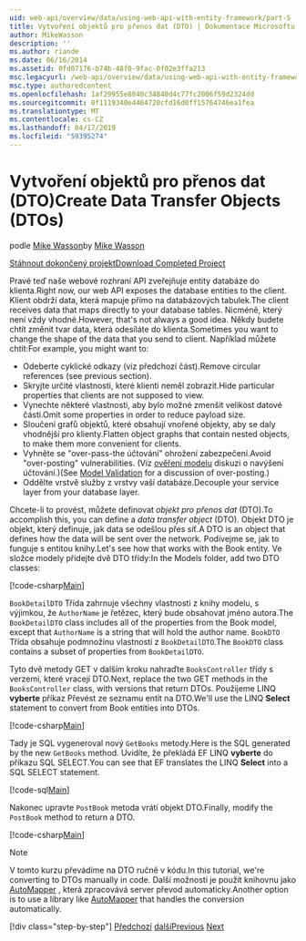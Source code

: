 ```yaml
---
uid: web-api/overview/data/using-web-api-with-entity-framework/part-5
title: Vytvoření objektů pro přenos dat (DTO) | Dokumentace Microsoftu
author: MikeWasson
description: ''
ms.author: riande
ms.date: 06/16/2014
ms.assetid: 0fd07176-b74b-48f0-9fac-0f02e3ffa213
msc.legacyurl: /web-api/overview/data/using-web-api-with-entity-framework/part-5
msc.type: authoredcontent
ms.openlocfilehash: 1af29955e8040c34840d4c77fc2006f59d2324dd
ms.sourcegitcommit: 0f1119340e4464720cfd16d0ff15764746ea1fea
ms.translationtype: MT
ms.contentlocale: cs-CZ
ms.lasthandoff: 04/17/2019
ms.locfileid: "59395274"
---
```

# <a name="create-data-transfer-objects-dtos"></a><span data-ttu-id="3b5e4-102">Vytvoření objektů pro přenos dat (DTO)</span><span class="sxs-lookup"><span data-stu-id="3b5e4-102">Create Data Transfer Objects (DTOs)</span></span>

<span data-ttu-id="3b5e4-103">podle [Mike Wasson](https://github.com/MikeWasson)</span><span class="sxs-lookup"><span data-stu-id="3b5e4-103">by [Mike Wasson](https://github.com/MikeWasson)</span></span>

[<span data-ttu-id="3b5e4-104">Stáhnout dokončený projekt</span><span class="sxs-lookup"><span data-stu-id="3b5e4-104">Download Completed Project</span></span>](https://github.com/MikeWasson/BookService)

<span data-ttu-id="3b5e4-105">Pravé teď naše webové rozhraní API zveřejňuje entity databáze do klienta.</span><span class="sxs-lookup"><span data-stu-id="3b5e4-105">Right now, our web API exposes the database entities to the client.</span></span> <span data-ttu-id="3b5e4-106">Klient obdrží data, která mapuje přímo na databázových tabulek.</span><span class="sxs-lookup"><span data-stu-id="3b5e4-106">The client receives data that maps directly to your database tables.</span></span> <span data-ttu-id="3b5e4-107">Nicméně, který není vždy vhodné.</span><span class="sxs-lookup"><span data-stu-id="3b5e4-107">However, that's not always a good idea.</span></span> <span data-ttu-id="3b5e4-108">Někdy budete chtít změnit tvar data, která odesíláte do klienta.</span><span class="sxs-lookup"><span data-stu-id="3b5e4-108">Sometimes you want to change the shape of the data that you send to client.</span></span> <span data-ttu-id="3b5e4-109">Například můžete chtít:</span><span class="sxs-lookup"><span data-stu-id="3b5e4-109">For example, you might want to:</span></span>

- <span data-ttu-id="3b5e4-110">Odeberte cyklické odkazy (viz předchozí část).</span><span class="sxs-lookup"><span data-stu-id="3b5e4-110">Remove circular references (see previous section).</span></span>
- <span data-ttu-id="3b5e4-111">Skryjte určité vlastnosti, které klienti neměl zobrazit.</span><span class="sxs-lookup"><span data-stu-id="3b5e4-111">Hide particular properties that clients are not supposed to view.</span></span>
- <span data-ttu-id="3b5e4-112">Vynechte některé vlastnosti, aby bylo možné zmenšit velikost datové části.</span><span class="sxs-lookup"><span data-stu-id="3b5e4-112">Omit some properties in order to reduce payload size.</span></span>
- <span data-ttu-id="3b5e4-113">Sloučení grafů objektů, které obsahují vnořené objekty, aby se daly vhodnější pro klienty.</span><span class="sxs-lookup"><span data-stu-id="3b5e4-113">Flatten object graphs that contain nested objects, to make them more convenient for clients.</span></span>
- <span data-ttu-id="3b5e4-114">Vyhněte se "over-pass-the účtování" ohrožení zabezpečení.</span><span class="sxs-lookup"><span data-stu-id="3b5e4-114">Avoid "over-posting" vulnerabilities.</span></span> <span data-ttu-id="3b5e4-115">(Viz [ověření modelu](../../formats-and-model-binding/model-validation-in-aspnet-web-api.md) diskuzi o navýšení účtování.)</span><span class="sxs-lookup"><span data-stu-id="3b5e4-115">(See [Model Validation](../../formats-and-model-binding/model-validation-in-aspnet-web-api.md) for a discussion of over-posting.)</span></span>
- <span data-ttu-id="3b5e4-116">Oddělte vrstvě služby z vrstvy vaší databáze.</span><span class="sxs-lookup"><span data-stu-id="3b5e4-116">Decouple your service layer from your database layer.</span></span>

<span data-ttu-id="3b5e4-117">Chcete-li to provést, můžete definovat *objekt pro přenos dat* (DTO).</span><span class="sxs-lookup"><span data-stu-id="3b5e4-117">To accomplish this, you can define a *data transfer object* (DTO).</span></span> <span data-ttu-id="3b5e4-118">Objekt DTO je objekt, který definuje, jak data se odešlou přes síť.</span><span class="sxs-lookup"><span data-stu-id="3b5e4-118">A DTO is an object that defines how the data will be sent over the network.</span></span> <span data-ttu-id="3b5e4-119">Podívejme se, jak to funguje s entitou knihy.</span><span class="sxs-lookup"><span data-stu-id="3b5e4-119">Let's see how that works with the Book entity.</span></span> <span data-ttu-id="3b5e4-120">Ve složce modely přidejte dvě DTO třídy:</span><span class="sxs-lookup"><span data-stu-id="3b5e4-120">In the Models folder, add two DTO classes:</span></span>

[!code-csharp[Main](part-5/samples/sample1.cs)]

<span data-ttu-id="3b5e4-121">`BookDetailDTO` Třída zahrnuje všechny vlastnosti z knihy modelu, s výjimkou, že `AuthorName` je řetězec, který bude obsahovat jméno autora.</span><span class="sxs-lookup"><span data-stu-id="3b5e4-121">The `BookDetailDTO` class includes all of the properties from the Book model, except that `AuthorName` is a string that will hold the author name.</span></span> <span data-ttu-id="3b5e4-122">`BookDTO` Třída obsahuje podmnožinu vlastností z `BookDetailDTO`.</span><span class="sxs-lookup"><span data-stu-id="3b5e4-122">The `BookDTO` class contains a subset of properties from `BookDetailDTO`.</span></span>

<span data-ttu-id="3b5e4-123">Tyto dvě metody GET v dalším kroku nahraďte `BooksController` třídy s verzemi, které vracejí DTO.</span><span class="sxs-lookup"><span data-stu-id="3b5e4-123">Next, replace the two GET methods in the `BooksController` class, with versions that return DTOs.</span></span> <span data-ttu-id="3b5e4-124">Použijeme LINQ **vyberte** příkaz Převést ze seznamu entit na DTO.</span><span class="sxs-lookup"><span data-stu-id="3b5e4-124">We'll use the LINQ **Select** statement to convert from Book entities into DTOs.</span></span>

[!code-csharp[Main](part-5/samples/sample2.cs)]

<span data-ttu-id="3b5e4-125">Tady je SQL vygeneroval nový `GetBooks` metody.</span><span class="sxs-lookup"><span data-stu-id="3b5e4-125">Here is the SQL generated by the new `GetBooks` method.</span></span> <span data-ttu-id="3b5e4-126">Uvidíte, že překládá EF LINQ **vyberte** do příkazu SQL SELECT.</span><span class="sxs-lookup"><span data-stu-id="3b5e4-126">You can see that EF translates the LINQ **Select** into a SQL SELECT statement.</span></span>

[!code-sql[Main](part-5/samples/sample3.sql)]

<span data-ttu-id="3b5e4-127">Nakonec upravte `PostBook` metoda vrátí objekt DTO.</span><span class="sxs-lookup"><span data-stu-id="3b5e4-127">Finally, modify the `PostBook` method to return a DTO.</span></span>

[!code-csharp[Main](part-5/samples/sample4.cs)]

> [!NOTE]
> <span data-ttu-id="3b5e4-128">V tomto kurzu převádíme na DTO ručně v kódu.</span><span class="sxs-lookup"><span data-stu-id="3b5e4-128">In this tutorial, we're converting to DTOs manually in code.</span></span> <span data-ttu-id="3b5e4-129">Další možností je použít knihovnu jako [AutoMapper](http://automapper.org/) , která zpracovává server převod automaticky.</span><span class="sxs-lookup"><span data-stu-id="3b5e4-129">Another option is to use a library like [AutoMapper](http://automapper.org/) that handles the conversion automatically.</span></span>
> 
> [!div class="step-by-step"]
> <span data-ttu-id="3b5e4-130">[Předchozí](part-4.md)
> [další](part-6.md)</span><span class="sxs-lookup"><span data-stu-id="3b5e4-130">[Previous](part-4.md)
[Next](part-6.md)</span></span>
